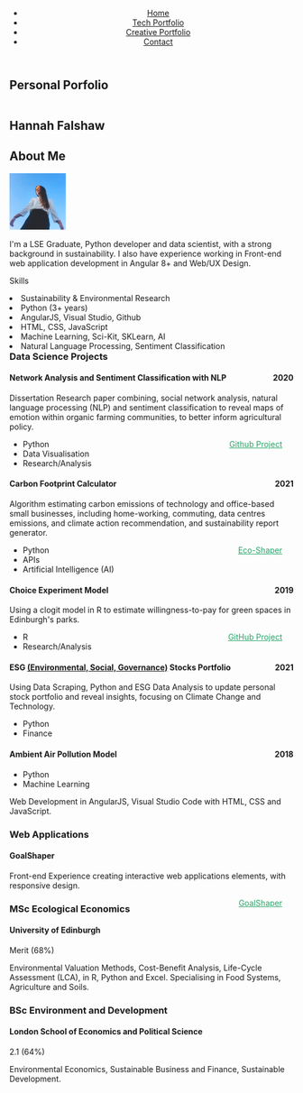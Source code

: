 <!DOCTYPE html>
<html lang="en">
	<head>
		<title>Portfolio - Hannah Falshaw</title>
		<link href="Resources/styles.css" rel="stylesheet" type='text/css'>
		<link rel='preconnect' href='https://fonts.googleapis.com'>
		<link rel='preconnect' href='https://fonts.gstatic.com' crossorigin>
		<link rel="preconnect" href="https://fonts.googleapis.com">
<link rel="preconnect" href="https://fonts.gstatic.com" crossorigin>
<link href="https://fonts.googleapis.com/css2?family=Space+Mono:ital,wght@0,400;0,700;1,400&display=swap" rel="stylesheet">
 	</head>
	<body>
	    <header>
			<nav>
				<ul>
					<li class='navigation'><a href="./index.html">Home</a></li>
					<li class='navigation'><a href="./portfolio1.html">Tech Portfolio</a></li>
					<li class='navigation'><a href='./creative.html'>Creative Portfolio</a></li>
					<li class='navigation'><a href="./contact.html">Contact</a></li>
				</ul>
			</nav>	
		</header>
	    <main>
        <section class='section1'>
            <h1 id='home'>Personal Porfolio</h1>
            <div style='float: left; text-align: left;' class="contact home"> 
                <h1>Hannah Falshaw</h1>
                <h2>About Me</h2>
                <div class='profile'>
                    <a href='https://www.linkedin.com/in/hannah-falshaw/' target='_blank'><img src='images/hannah linkedin.jpg' width='100px' alt='profile picture' /></a> 
                </div>
                <p>I'm a LSE Graduate, Python developer and data scientist, with a strong background in sustainability. 
                    I also have experience working in Front-end web application development in Angular 8+ and Web/UX Design.
                </p>
                <p>Skills</p>
               <li>Sustainability & Environmental Research</li>
               <li>Python (3+ years)</li>
               <li>AngularJS, Visual Studio, Github</li>
               <li>HTML, CSS, JavaScript</li>
               <li>Machine Learning, Sci-Kit, SKLearn, AI</li>
               <li>Natural Language Processing, Sentiment Classification</li>
            </div>
            <div id="datascience">
                <h3>Data Science Projects</h3>
                <h4>Network Analysis and Sentiment Classification with NLP <span style='float:right;'>   2020</span></h4>
                    <p>Dissertation Research paper combining, social network analysis, natural language processing (NLP) and sentiment classification to reveal maps of emotion within organic farming communities, to better inform agricultural policy.</p>
                    <a class='link' style="color: hsl(150, 60%, 40%); float: right; margin-right: 20px;" href='https://github.com/falshrawr/sentiment-analysis-and-social-network-analysis' target='_blank'>Github Project</a>
                    <ul><li>Python</li><li>Data Visualisation</li><li>Research/Analysis</li></ul>
                <h4>Carbon Footprint Calculator<span style='float:right;'>  2021</span></h4>
                <p>Algorithm estimating carbon emissions of technology and office-based small businesses, including home-working, commuting, data centres emissions, and climate action recommendation, and sustainability report generator.</p>
                <a class='link' style='color: hsl(150, 60%, 40%); float: right; margin-right: 20px;' href='https://www.eco-shaper.com/'>Eco-Shaper</a>
                <ul><li>Python</li><li>APIs</li><li>Artificial Intelligence (AI)</li></ul>
                <h4>Choice Experiment Model<span style='float:right;'>    2019</span></h4>
                <p>Using a clogit model in R to estimate willingness-to-pay for green spaces in Edinburgh's parks.</p>
                <a class='link' style='color:hsl(150, 60%, 40%);float:right; margin-right: 20px;' href="https://github.com/falshrawr/Choice-Experiment" target='_blank'>GitHub Project</a> 
                <ul><li>R</li><li>Research/Analysis</li></ul>
                <h4>ESG <a class='esg' href='https://en.wikipedia.org/wiki/Environmental,_social_and_corporate_governance' target='_blank'>
                    (Environmental, Social, Governance)</a> Stocks Portfolio<span style='float: right;'>  2021</span></h4>
                    <p>Using Data Scraping, Python and ESG Data Analysis to update personal stock portfolio and reveal insights, focusing on Climate Change and Technology.</P>
                        <ul><li>Python</li><li>Finance</li></ul>
                <h4>Ambient Air Pollution Model<span style='float:right;'>  2018</span></h4>
                        <ul><li>Python</li><li>Machine Learning</li></ul>        
            </div>
            <div id='webapp'>
                <p>Web Development in AngularJS, Visual Studio Code with HTML, CSS and JavaScript.</p>
                <h3>Web Applications</h3>
                    <h4>GoalShaper</h4>
                    <p>Front-end Experience creating interactive web applications elements, with responsive design.</p>
                    <a class='link' style='color:hsl(150, 60%, 40%);float:right; margin-right:20px;' href='https://goalshaper.com/'>GoalShaper</a>
            </div>
            <div id='education'>
                <h3>MSc Ecological Economics</h3>
                <h4>University of Edinburgh</h4>
                <p>Merit (68%)</p>
                <p style='font-size: 14px;'>Environmental Valuation Methods, Cost-Benefit Analysis, Life-Cycle Assessment (LCA), in R, Python and Excel. Specialising in Food Systems, Agriculture and Soils.</p>
                <h3>BSc Environment and Development</h3>
                <h4>London School of Economics and Political Science</h4>
                <p>2.1 (64%)</p>
                <p>Environmental Economics, Sustainable Business and Finance, Sustainable Development. </p>
            </div>
        </section>
        </main>
    </body>
</html>        
